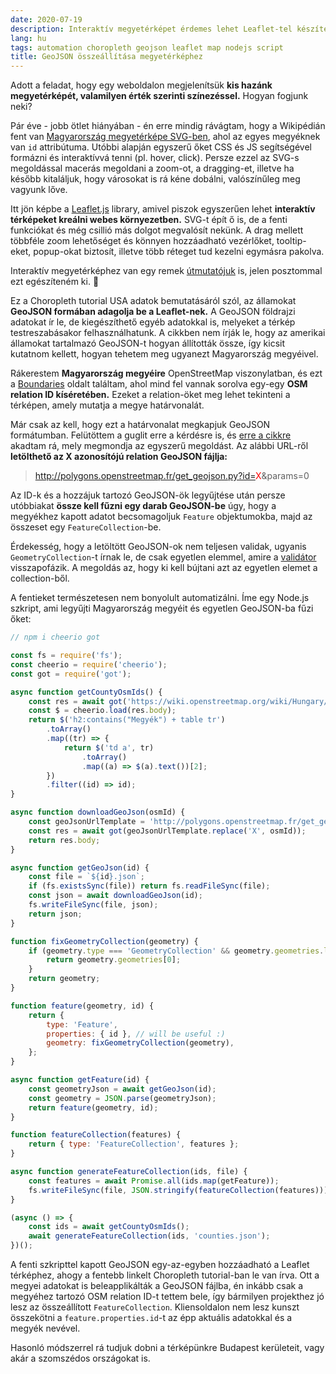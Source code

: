```yaml
---
date: 2020-07-19
description: Interaktív megyetérképet érdemes lehet Leaflet-tel készíteni, ehhez viszont kellenek a megyék GeoJSON adatai, összefűzve. Ezt a feladatot automatizáltam egy Node.js szkripttel.
lang: hu
tags: automation choropleth geojson leaflet map nodejs script
title: GeoJSON összeállítása megyetérképhez
---
```


Adott a feladat, hogy egy weboldalon megjelenítsük **kis hazánk megyetérképét, valamilyen érték szerinti színezéssel.** Hogyan fogjunk neki?

Pár éve - jobb ötlet hiányában - én erre mindig rávágtam, hogy a Wikipédián fent van [Magyarország megyetérképe SVG-ben](https://hu.wikipedia.org/wiki/F%C3%A1jl:HU_counties_colored.svg), ahol az egyes megyéknek van `id` attribútuma. Utóbbi alapján egyszerű őket CSS és JS segítségével formázni és interaktívvá tenni (pl. hover, click). Persze ezzel az SVG-s megoldással macerás megoldani a zoom-ot, a dragging-et, illetve ha később kitaláljuk, hogy városokat is rá kéne dobálni, valószínűleg meg vagyunk lőve.

Itt jön képbe a [Leaflet.js](https://leafletjs.com/) library, amivel piszok egyszerűen lehet **interaktív térképeket kreálni webes környezetben.** SVG-t épít ő is, de a fenti funkciókat és még csillió más dolgot megvalósít nekünk. A drag mellett többféle zoom lehetőséget és könnyen hozzáadható vezérlőket, tooltip-eket, popup-okat biztosít, illetve több réteget tud kezelni egymásra pakolva.

Interaktív megyetérképhez van egy remek [útmutatójuk](https://leafletjs.com/examples/choropleth/) is, jelen posztommal ezt egészíteném ki. 🙂

Ez a Choropleth tutorial USA adatok bemutatásáról szól, az államokat **GeoJSON formában adagolja be a Leaflet-nek.** A GeoJSON földrajzi adatokat ír le, de kiegészíthető egyéb adatokkal is, melyeket a térkép testreszabásakor felhasználhatunk. A cikkben nem írják le, hogy az amerikai államokat tartalmazó GeoJSON-t hogyan állították össze, így kicsit kutatnom kellett, hogyan tehetem meg ugyanezt Magyarország megyéivel.

Rákerestem **Magyarország megyéire** OpenStreetMap viszonylatban, és ezt a [Boundaries](https://wiki.openstreetmap.org/wiki/Hungary/Boundaries#Megy.C3.A9k) oldalt találtam, ahol mind fel vannak sorolva egy-egy **OSM relation ID kíséretében.** Ezeket a relation-öket meg lehet tekinteni a térképen, amely mutatja a megye határvonalát.

Már csak az kell, hogy ezt a határvonalat megkapjuk GeoJSON formátumban. Felütöttem a guglit erre a kérdésre is, és [erre a cikkre](https://peteris.rocks/blog/openstreetmap-administrative-boundaries-in-geojson/) akadtam rá, mely megmondja az egyszerű megoldást. Az alábbi URL-ről **letölthető az X azonosítójú relation GeoJSON fájlja:**

> http://polygons.openstreetmap.fr/get_geojson.py?id=<span style="color:red">X</span>&params=0

Az ID-k és a hozzájuk tartozó GeoJSON-ök legyűjtése után persze utóbbiakat **össze kell fűzni egy darab GeoJSON-be** úgy, hogy a megyékhez kapott adatot becsomagoljuk `Feature` objektumokba, majd az összeset egy `FeatureCollection`-be.

Érdekesség, hogy a letöltött GeoJSON-ok nem teljesen validak, ugyanis `GeometryCollection`-t írnak le, de csak egyetlen elemmel, amire a [validátor](https://geojsonlint.com/) visszapofázik. A megoldás az, hogy ki kell bújtani azt az egyetlen elemet a collection-ből.

A fentieket természetesen nem bonyolult automatizálni. Íme egy Node.js szkript, ami legyűjti Magyarország megyéit és egyetlen GeoJSON-ba fűzi őket:

```js
// npm i cheerio got

const fs = require('fs');
const cheerio = require('cheerio');
const got = require('got');

async function getCountyOsmIds() {
	const res = await got('https://wiki.openstreetmap.org/wiki/Hungary/Boundaries');
	const $ = cheerio.load(res.body);
	return $('h2:contains("Megyék") + table tr')
		.toArray()
		.map((tr) => {
			return $('td a', tr)
				.toArray()
				.map((a) => $(a).text())[2];
		})
		.filter((id) => id);
}

async function downloadGeoJson(osmId) {
	const geoJsonUrlTemplate = 'http://polygons.openstreetmap.fr/get_geojson.py?id=X&params=0';
	const res = await got(geoJsonUrlTemplate.replace('X', osmId));
	return res.body;
}

async function getGeoJson(id) {
	const file = `${id}.json`;
	if (fs.existsSync(file)) return fs.readFileSync(file);
	const json = await downloadGeoJson(id);
	fs.writeFileSync(file, json);
	return json;
}

function fixGeometryCollection(geometry) {
	if (geometry.type === 'GeometryCollection' && geometry.geometries.length === 1) {
		return geometry.geometries[0];
	}
	return geometry;
}

function feature(geometry, id) {
	return {
		type: 'Feature',
		properties: { id }, // will be useful :)
		geometry: fixGeometryCollection(geometry),
	};
}

async function getFeature(id) {
	const geometryJson = await getGeoJson(id);
	const geometry = JSON.parse(geometryJson);
	return feature(geometry, id);
}

function featureCollection(features) {
	return { type: 'FeatureCollection', features };
}

async function generateFeatureCollection(ids, file) {
	const features = await Promise.all(ids.map(getFeature));
	fs.writeFileSync(file, JSON.stringify(featureCollection(features)));
}

(async () => {
	const ids = await getCountyOsmIds();
	await generateFeatureCollection(ids, 'counties.json');
})();
```

A fenti szkripttel kapott GeoJSON egy-az-egyben hozzáadható a Leaflet térképhez, ahogy a fentebb linkelt Choropleth tutorial-ban le van írva. Ott a megyei adatokat is beleapplikálták a GeoJSON fájlba, én inkább csak a megyéhez tartozó OSM relation ID-t tettem bele, így bármilyen projekthez jó lesz az összeállított `FeatureCollection`. Kliensoldalon nem lesz kunszt összekötni a `feature.properties.id`-t az épp aktuális adatokkal és a megyék nevével.

Hasonló módszerrel rá tudjuk dobni a térképünkre Budapest kerületeit, vagy akár a szomszédos országokat is.
